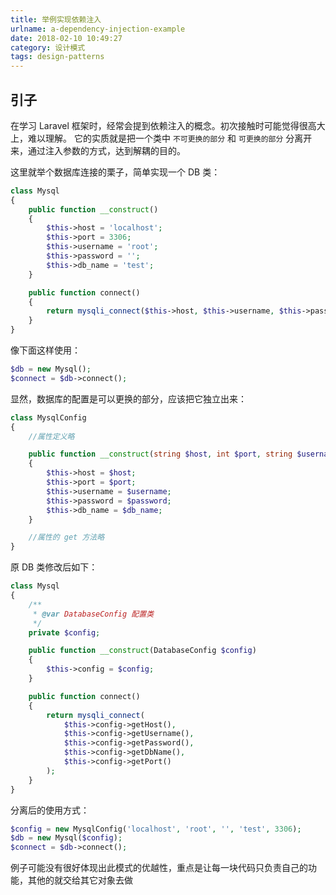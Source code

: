```yaml
---
title: 举例实现依赖注入
urlname: a-dependency-injection-example
date: 2018-02-10 10:49:27
category: 设计模式
tags: design-patterns
---
```


## 引子

在学习 Laravel 框架时，经常会提到依赖注入的概念。初次接触时可能觉得很高大上，难以理解。
它的实质就是把一个类中 `不可更换的部分` 和 `可更换的部分` 分离开来，通过注入参数的方式，达到解耦的目的。

<!-- more -->

这里就举个数据库连接的栗子，简单实现一个 DB 类：

```php
class Mysql
{
    public function __construct()
    {
        $this->host = 'localhost';
        $this->port = 3306;
        $this->username = 'root';
        $this->password = '';
        $this->db_name = 'test';
    }

    public function connect()
    {
        return mysqli_connect($this->host, $this->username, $this->password, $this->db_name, $this->port);
    }
}
```

像下面这样使用：

```php
$db = new Mysql();
$connect = $db->connect();
```

显然，数据库的配置是可以更换的部分，应该把它独立出来：

```php
class MysqlConfig
{
    //属性定义略

    public function __construct(string $host, int $port, string $username, string $password, string $db_name)
    {
        $this->host = $host;
        $this->port = $port;
        $this->username = $username;
        $this->password = $password;
        $this->db_name = $db_name;
    }

    //属性的 get 方法略
}
```

原 DB 类修改后如下：

```php
class Mysql
{
    /**
     * @var DatabaseConfig 配置类
     */
    private $config;

    public function __construct(DatabaseConfig $config)
    {
        $this->config = $config;
    }

    public function connect()
    {
        return mysqli_connect(
            $this->config->getHost(),
            $this->config->getUsername(),
            $this->config->getPassword(),
            $this->config->getDbName(),
            $this->config->getPort()
        );
    }
}
```

分离后的使用方式：

```php
$config = new MysqlConfig('localhost', 'root', '', 'test', 3306);
$db = new Mysql($config);
$connect = $db->connect();
```

例子可能没有很好体现出此模式的优越性，重点是让每一块代码只负责自己的功能，其他的就交给其它对象去做
